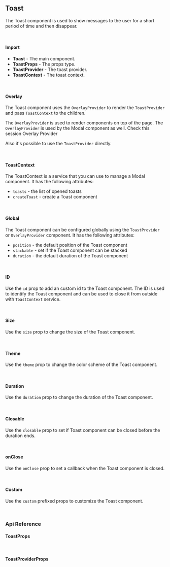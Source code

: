## Toast

The Toast component is used to show messages to the user for a short period of time and then disappear.

<div>
<LeSourceButton url="https://github.com/hiimlex/leux/tree/main/src/components/TextArea"></LeSourceButton>
</div>

<br />

#### Import

<div>
<ToastImportPreview>
</ToastImportPreview>
</div>

- **Toast** - The main component.
- **ToastProps** - The props type.
- **ToastProvider** - The toast provider.
- **ToastContext** - The toast context.

<br />

#### Overlay

The Toast component uses the `OverlayProvider` to render the `ToastProvider` and pass `ToastContext` to the children.

The `OverlayProvider` is used to render components on top of the page. The `OverlayProvider` is used by the Modal component as well. Check this session <NavLink to="/components/overlay">Overlay Provider</NavLink>

Also it's possible to use the `ToastProvider` directly.

<br />

#### ToastContext

The ToastContext is a service that you can use to manage a Modal component. It has the following attributes:

- `toasts` - the list of opened toasts
- `createToast` - create a Toast component

<div>
<ToastContextPreview>
</ToastContextPreview>
</div>

<br />

#### Global

The Toast component can be configured globally using the `ToastProvider` or `OverlayProvider` component. It has the following attributes:

- `position` - the default position of the Toast component
- `stackable` - set if the Toast component can be stacked
- `duration` - the default duration of the Toast component

<br />

#### ID

Use the `id` prop to add an custom id to the Toast component. The ID is used to identify the Toast component and can be used to close it from outside with `ToastContext` service.

<br />

#### Size

Use the `size` prop to change the size of the Toast component.

<div>
<ToastSizePreview>
</ToastSizePreview>
</div>

<br />

#### Theme

Use the `theme` prop to change the color scheme of the Toast component.

<div>
<ToastThemePreview>
</ToastThemePreview>
</div>

<br />

#### Duration

Use the `duration` prop to change the duration of the Toast component.

<div>
<ToastDurationPreview>
</ToastDurationPreview>
</div>

<br />

#### Closable

Use the `closable` prop to set if Toast component can be closed before the duration ends.

<div>
<ToastClosablePreview>
</ToastClosablePreview>
</div>

<br />

#### onClose

Use the `onClose` prop to set a callback when the Toast component is closed.

<div>
<ToastActionPreview>
</ToastActionPreview>
</div>

<br />

#### Custom

Use the `custom` prefixed props to customize the Toast component.

<div>
<ToastCustomPreview>
</ToastCustomPreview>
</div>

<br />

### Api Reference

#### ToastProps

<div>
<ToastApiTable>
</ToastApiTAble>
</div>

<br />

#### ToastProviderProps

<div>
<ToastProdiverApiTable>
</ToastProdiverApiTable>
</div>

<br />
